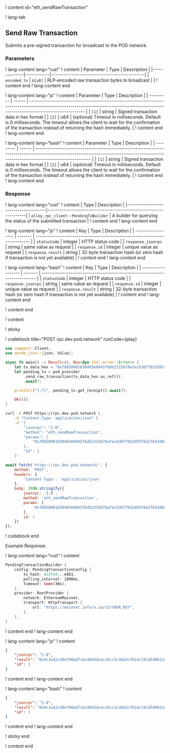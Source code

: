<script>
    async function play() {
        return fetch('https://rpc.dev.pod.network/', {
            method: 'POST',
            headers: {
                'Content-Type': 'application/json'
            },
            body: JSON.stringify({
                jsonrpc: '2.0',
                method: 'eth_sendRawTransaction',
                params: [
                    '0xf8658001830493e0945fbdb2315678afecb367f032d93f642f64180aa3830f424080820a3da00f49d94d0d83d905d6372b3548d7e922d58c69e611a296d2ca3c9f762b9b5051a073e5602f6889390a284f421cc5184d05ec82923e64e86ff37e437f0600930d26'
                ],
                id: 1
            })
        });
    }
</script>

! content id="eth_sendRawTransaction"

! lang-tab

## Send Raw Transaction

Submits a pre-signed transaction for broadcast to the POD network.

### Parameters

! lang-content lang="rust"
! content
| Parameter    | Type       | Description                                  |
|--------------|------------|----------------------------------------------|
| `encoded_tx` | `&[u8]`    | RLP-encoded raw transaction bytes to broadcast |                                                                                                                                             |
! content end
! lang-content end

! lang-content lang="js"
! content
| Parameter | Type   | Description                                                                                                                                                                             |
| --------- | ------ | --------------------------------------------------------------------------------------------------------------------------------------------------------------------------------------- |
| `[1]`     | string | Signed transaction data in hex format                                                                                                                                                   |
| `[2]`     | u64    | (optional) Timeout in milliseconds. Default is 0 milliseconds. The timeout allows the client to wait for the confirmation of the transaction instead of returning the hash immediately. |
! content end
! lang-content end

! lang-content lang="bash"
! content
| Parameter | Type   | Description                                                                                                                                                                             |
| --------- | ------ | --------------------------------------------------------------------------------------------------------------------------------------------------------------------------------------- |
| `[1]`     | string | Signed transaction data in hex format                                                                                                                                                   |
| `[2]`     | u64    | (optional) Timeout in milliseconds. Default is 0 milliseconds. The timeout allows the client to wait for the confirmation of the transaction instead of returning the hash immediately. |
! content end
! lang-content end

### Response

! lang-content lang="rust"
! content
| Type                                 | Description                                                       |
|--------------------------------------|-------------------------------------------------------------------|
| `alloy_rpc_client::PendingTxBuilder` | A builder for querying the status of the submitted transaction    |
! content end
! lang-content end

! lang-content lang="js"
! content
| Key                | Type    | Description                                                                 |
| ------------------ | ------- | --------------------------------------------------------------------------- |
| `statusCode`       | integer | HTTP status code                                                            |
| `response.jsonrpc` | string  | same value as request                                                       |
| `response.id`      | integer | unique value as request                                                     |
| `response.result`  | string  | 32-byte transaction hash (or zero hash if transaction is not yet available) |
! content end
! lang-content end

! lang-content lang="bash"
! content
| Key                | Type    | Description                                                                 |
| ------------------ | ------- | --------------------------------------------------------------------------- |
| `statusCode`       | integer | HTTP status code                                                            |
| `response.jsonrpc` | string  | same value as request                                                       |
| `response.id`      | integer | unique value as request                                                     |
| `response.result`  | string  | 32-byte transaction hash (or zero hash if transaction is not yet available) |
! content end
! lang-content end

! content end

! content

! sticky

! codeblock title="POST rpc.dev.pod.network" runCode={play}

```rust alias="rust"
use reqwest::Client;
use serde_json::{json, Value};

async fn main() -> Result<(), Box<dyn std::error::Error>> {
    let tx_data_hex = "0xf8658001830493e0945fbdb2315678afecb367f032d93f642f64180aa3830f424080820a3da00f49d94d0d83d905d6372b3548d7e922d58c69e611a296d2ca3c9f762b9b5051a073e5602f6889390a284f421cc5184d05ec82923e64e86ff37e437f0600930d26";
    let pending_tx = pod_provider
        .send_raw_transaction(tx_data_hex.as_ref())
        .await?;

    println!("{:?}", pending_tx.get_receipt().await?);

    Ok(())
}
```

```bash alias="curl"
curl -X POST https://rpc.dev.pod.network \
    -H "Content-Type: application/json" \
    -d '{
        "jsonrpc": "2.0",
        "method": "eth_sendRawTransaction",
        "params": [
            "0xf8658001830493e0945fbdb2315678afecb367f032d93f642f64180aa3830f424080820a3da00f49d94d0d83d905d6372b3548d7e922d58c69e611a296d2ca3c9f762b9b5051a073e5602f6889390a284f421cc5184d05ec82923e64e86ff37e437f0600930d26"
        ],
        "id": 1
    }'
```

```js alias="javascript"
await fetch('https://rpc.dev.pod.network/', {
	method: 'POST',
	headers: {
		'Content-Type': 'application/json'
	},
	body: JSON.stringify({
		jsonrpc: '2.0',
		method: 'eth_sendRawTransaction',
		params: [
			'0xf8658001830493e0945fbdb2315678afecb367f032d93f642f64180aa3830f424080820a3da00f49d94d0d83d905d6372b3548d7e922d58c69e611a296d2ca3c9f762b9b5051a073e5602f6889390a284f421cc5184d05ec82923e64e86ff37e437f0600930d26'
		],
		id: 1
	})
});
```


! codeblock end

Example Response:

! lang-content lang="rust"
! content
```rust
PendingTransactionBuilder {
    config: PendingTransactionConfig {
        tx_hash: 0x3fa4...e9b1,
        polling_interval: 1000ms,
        timeout: Some(30s),
    },
    provider: RootProvider {
        network: EthereumMainnet,
        transport: HttpTransport {
            url: "https://mainnet.infura.io/v3/YOUR_KEY",
        },
    },
}
```
! content end
! lang-content end

! lang-content lang="js"
! content
```json
{
    "jsonrpc": "2.0",
    "result": "0x9c3a42c40e708ad7c6c4643dcecc6cc3c38a3cfb14c19cd540612d63f3c0c218",
    "id": 1
}
```
! content end
! lang-content end

! lang-content lang="bash"
! content
```json
{
    "jsonrpc": "2.0",
    "result": "0x9c3a42c40e708ad7c6c4643dcecc6cc3c38a3cfb14c19cd540612d63f3c0c218",
    "id": 1
}
```
! content end
! lang-content end

! sticky end

! content end
